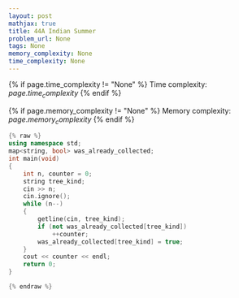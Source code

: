 ```yaml
---
layout: post
mathjax: true
title: 44A Indian Summer
problem_url: None
tags: None
memory_complexity: None
time_complexity: None
---
```




{% if page.time_complexity != "None" %}
Time complexity: ${{ page.time_complexity }}$
{% endif %}

{% if page.memory_complexity != "None" %}
Memory complexity: ${{ page.memory_complexity }}$
{% endif %}

```cpp
{% raw %}
using namespace std;
map<string, bool> was_already_collected;
int main(void)
{
    int n, counter = 0;
    string tree_kind;
    cin >> n;
    cin.ignore();
    while (n--)
    {
        getline(cin, tree_kind);
        if (not was_already_collected[tree_kind])
            ++counter;
        was_already_collected[tree_kind] = true;
    }
    cout << counter << endl;
    return 0;
}

{% endraw %}
```